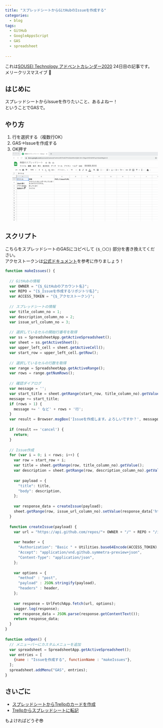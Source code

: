 ```yaml
---
title: "スプレッドシートからGitHubのIssueを作成する"
categories:
  - blog
tags:
  - GitHub
  - GoogleAppsScript
  - GAS
  - spreadsheet

---
```


これは[SOUSEI Technology アドベントカレンダー2020](https://qiita.com/advent-calendar/2020/st) 24日目の記事です。  
メリークリスマスイブ :santa:  
  
## はじめに  
スプレッドシートからIssueを作りたいこと、あるよねー！  
ということでGASで。  
  
## やり方  
  
1. 行を選択する（複数行OK）  
2. GAS→Issueを作成する  
3. OK押す  
![capture.gif](/assets/images/20201224/471593ff-4581-96cb-48fa-17d06e40e957.gif)  
  
  
  
  
## スクリプト  
  
こちらをスプレッドシートのGASにコピペして `{$_〇〇}` 部分を書き換えてください。  
アクセストークンは[公式ドキュメント](https://docs.github.com/ja/free-pro-team@latest/github/authenticating-to-github/creating-a-personal-access-token)を参考に作りましょう！  
  
```js
function makeIssues() {

  // GitHubの情報
  var OWNER = "{$_GitHubのアカウント名}";
  var REPO = "{$_Issueを作成するリポジトリ名}";
  var ACCESS_TOKEN = "{$_アクセストークン}";
  
  // スプレッドシートの情報
  var title_column_no = 1;
  var description_column_no = 2;
  var issue_url_column_no = 3;
  
  // 選択しているセルの開始行番号を取得
  var ss = SpreadsheetApp.getActiveSpreadsheet();
  var sheet = ss.getActiveSheet();
  var upper_left_cell = sheet.getActiveCell();
  var start_row = upper_left_cell.getRow();

  // 選択しているセルの行数を取得
  var range = SpreadsheetApp.getActiveRange();
  var rows = range.getNumRows();

  // 確認ダイアログ
  var message = '';
  var start_title = sheet.getRange(start_row, title_column_no).getValue();
  message += start_title;
  if (rows > 1) {
    message += ' など' + rows + '行';
  }
  var result = Browser.msgBox('Issueを作成します。よろしいですか？', message, Browser.Buttons.OK_CANCEL);

  if (result == 'cancel') {
    return;
  }

  // Issue作成
  for (var i = 0; i < rows; i++) {
    var row = start_row + i;
    var title = sheet.getRange(row, title_column_no).getValue();
    var description = sheet.getRange(row, description_column_no).getValue();

    var payload = {
      "title": title,
      "body": description,
    };

    var response_data = createIssue(payload);
    sheet.getRange(row, issue_url_column_no).setValue(response_data['html_url']);
  }

  function createIssue(payload) {
    var url = "https://api.github.com/repos/"+ OWNER + "/" + REPO + "/issues";
    
    var header = {
      "Authorization": "Basic " + Utilities.base64Encode(ACCESS_TOKEN),
      "Accept": "application/vnd.github.symmetra-preview+json",
      "Content-Type": "application/json",
    };
    
    var options = {
      "method" : "post",
      "payload" : JSON.stringify(payload),
      "headers" : header,
    };
    
    var response = UrlFetchApp.fetch(url, options);
    Logger.log(response);
    var response_data = JSON.parse(response.getContentText());
    return response_data;
  }
}

function onOpen() {
  // メニューバーにカスタムメニューを追加
  var spreadsheet = SpreadsheetApp.getActiveSpreadsheet();
  var entries = [
    {name : "Issueを作成する", functionName : "makeIssues"},
  ];
  spreadsheet.addMenu("GAS", entries);
}

```

## さいごに  
  
- [スプレッドシートからTrelloのカードを作成](https://naoqoo2.com/20180402-スプレッドシートからTrelloにカード追加する（任意の行だけ選択可能）.md)  
- [Trelloからスプレッドシートに転記](https://naoqoo2.com/20201210-Trelloからスプレッドシートに転記する.md)  
  
もよければどうぞ😎  
